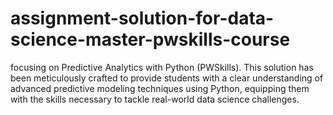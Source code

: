 # assignment-solution-for-data-science-master-pwskills-course
 focusing on Predictive Analytics with Python (PWSkills). This solution has been meticulously crafted to provide students with a clear understanding of advanced predictive modeling techniques using Python, equipping them with the skills necessary to tackle real-world data science challenges.

